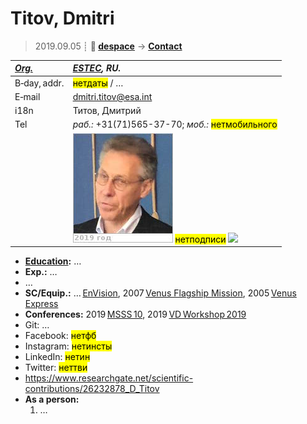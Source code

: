 # Titov, Dmitri
> 2019.09.05 ┊ **🚀 [despace](index.md)** → **[Contact](contact.md)**

|*[Org.](contact.md)*|*[ESTEC](zz_estec.md), RU.*|
|:--|:--|
|B‑day, addr.| <mark>нетдаты</mark> / … |
|E‑mail| <dmitri.titov@esa.int> |
|i18n| Титов, Дмитрий |
|Tel| *раб.:* +31(71)565-37-70; *моб.:* <mark>нетмобильного</mark> |
|| [![](f/contact/t/titov_001_photo_thumb.jpg)](f/contact/t/titov_001_photo.jpg) <mark>нетподписи</mark> [![](f/contact//_001_sign_thumb.jpg)](f/contact//_001_sign.png) |

   - **[Education](edu.md):** …
   - **Exp.:** …
   - …
   - **SC/Equip.:** … [EnVision](envision.md), 2007 [Venus Flagship Mission](venus_flagship_mission.md), 2005 [Venus Express](venus_express.md)
   - **Conferences:** 2019 [MSSS 10](msss_10.md), 2019 [VD Workshop 2019](vdws2019.md)
   - Git: …
   - Facebook: <mark>нетфб</mark>
   - Instagram: <mark>нетинсты</mark>
   - LinkedIn: <mark>нетин</mark>
   - Twitter: <mark>неттви</mark>
   - <https://www.researchgate.net/scientific-contributions/26232878_D_Titov>
   - **As a person:**
      1. …
